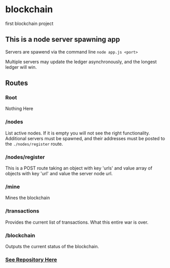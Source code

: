 # blockchain
first blockchain project

## This is a node server spawning app
Servers are spawend via the command line ```node app.js <port>```

Multiple servers may update the ledger asynchronously, and the longest ledger will win.

## Routes

### Root
Nothing Here

### /nodes
List active nodes. If it is empty you will not see the right functionality. Additional servers must be spawned, and their addresses must be posted to the ```./nodes/register``` route.

### /nodes/register
This is a POST route taking an object with key 'urls' and value array of objects with key 'url' and value the server node url.

### /mine
Mines the blockchain

### /transactions
Provides the current list of transactions. What this entire war is over.

### /blockchain
Outputs the current status of the blockchain.

### [See Repository Here](https://github.com/m0bi/blockchain)
